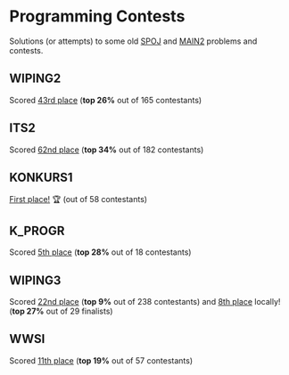 # Programming Contests
Solutions (or attempts) to some old [SPOJ](https://www.spoj.com/) and [MAIN2](https://main2.edu.pl/) problems and contests.

## WIPING2
Scored [43rd place](https://www.spoj.com/WIPING2/ranks/) (**top 26%** out of 165 contestants)

## ITS2
Scored [62nd place](https://www.spoj.com/ITS2/ranks/) (**top 34%** out of 182 contestants)

## KONKURS1
[First place!](https://www.spoj.com/KONKURS1/ranks/) 🏆 (out of 58 contestants)

## K_PROGR
Scored [5th place](https://www.spoj.com/K_PROGR/ranks/) (**top 28%** out of 18 contestants)

## WIPING3
Scored [22nd place](https://www.spoj.com/WIPING3/ranks/) (**top 9%** out of 238 contestants) and [8th place](http://www.wiping.pl/2015/04/ping-3-rozstrzygniety/) locally! (**top 27%** out of 29 finalists)

## WWSI
Scored [11th place](https://www.spoj.com/WWSI/ranks2/) (**top 19%** out of 57 contestants)
